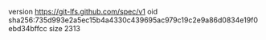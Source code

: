 version https://git-lfs.github.com/spec/v1
oid sha256:735d993e2a5ec15b4a4330c439695ac979c19c2e9a86d0834e19f0ebd34bffcc
size 2313
